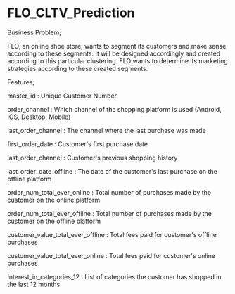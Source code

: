# FLO_CLTV_Prediction


Business Problem;

FLO, an online shoe store, wants to segment its customers and make sense according to these segments. It will be designed accordingly and created according to this particular clustering. FLO wants to determine its marketing strategies according to these created segments.

Features;

master_id : Unique Customer Number

order_channel : Which channel of the shopping platform is used (Android, IOS, Desktop, Mobile)

last_order_channel : The channel where the last purchase was made

first_order_date : Customer's first purchase date

last_order_channel : Customer's previous shopping history

last_order_date_offline : The date of the customer's last purchase on the offline platform

order_num_total_ever_online : Total number of purchases made by the customer on the online platform

order_num_total_ever_offline : Total number of purchases made by the customer on the offline platform

customer_value_total_ever_offline : Total fees paid for customer's offline purchases

customer_value_total_ever_online : Total fees paid for customer's online purchases

Interest_in_categories_12 : List of categories the customer has shopped in the last 12 months
